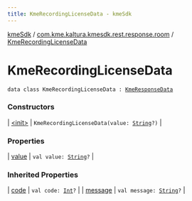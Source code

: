 ```yaml
---
title: KmeRecordingLicenseData - kmeSdk
---
```


[kmeSdk](../../index.html) / [com.kme.kaltura.kmesdk.rest.response.room](../index.html) / [KmeRecordingLicenseData](./index.html)

# KmeRecordingLicenseData

`data class KmeRecordingLicenseData : `[`KmeResponseData`](../../com.kme.kaltura.kmesdk.rest.response/-kme-response-data/index.html)

### Constructors

| [&lt;init&gt;](-init-.html) | `KmeRecordingLicenseData(value: `[`String`](https://kotlinlang.org/api/latest/jvm/stdlib/kotlin/-string/index.html)`?)` |

### Properties

| [value](value.html) | `val value: `[`String`](https://kotlinlang.org/api/latest/jvm/stdlib/kotlin/-string/index.html)`?` |

### Inherited Properties

| [code](../../com.kme.kaltura.kmesdk.rest.response/-kme-response-data/code.html) | `val code: `[`Int`](https://kotlinlang.org/api/latest/jvm/stdlib/kotlin/-int/index.html)`?` |
| [message](../../com.kme.kaltura.kmesdk.rest.response/-kme-response-data/message.html) | `val message: `[`String`](https://kotlinlang.org/api/latest/jvm/stdlib/kotlin/-string/index.html)`?` |

